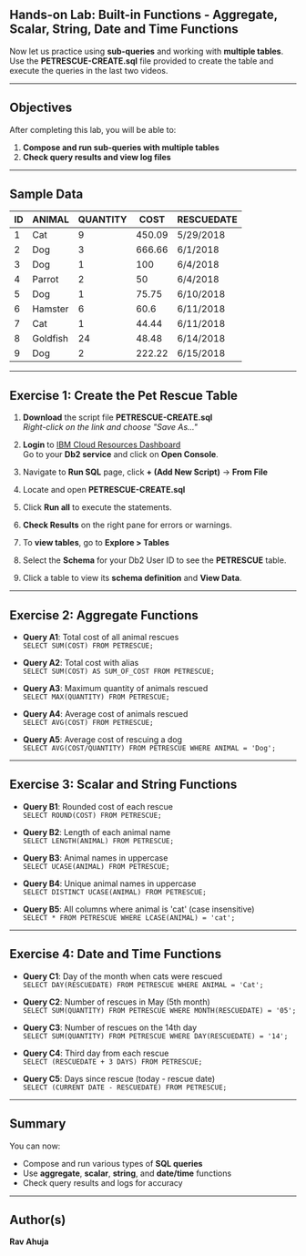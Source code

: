 ## **Hands-on Lab: Built-in Functions - Aggregate, Scalar, String, Date and Time Functions**

Now let us practice using **sub-queries** and working with **multiple tables**. Use the **PETRESCUE-CREATE.sql** file provided to create the table and execute the queries in the last two videos.

---

## **Objectives**

After completing this lab, you will be able to:

1. **Compose and run sub-queries with multiple tables**
2. **Check query results and view log files**

---

## **Sample Data**

| ID | ANIMAL   | QUANTITY | COST   | RESCUEDATE  |
|----|----------|----------|--------|-------------|
| 1  | Cat      | 9        | 450.09 | 5/29/2018   |
| 2  | Dog      | 3        | 666.66 | 6/1/2018    |
| 3  | Dog      | 1        | 100    | 6/4/2018    |
| 4  | Parrot   | 2        | 50     | 6/4/2018    |
| 5  | Dog      | 1        | 75.75  | 6/10/2018   |
| 6  | Hamster  | 6        | 60.6   | 6/11/2018   |
| 7  | Cat      | 1        | 44.44  | 6/11/2018   |
| 8  | Goldfish | 24       | 48.48  | 6/14/2018   |
| 9  | Dog      | 2        | 222.22 | 6/15/2018   |

---

## **Exercise 1: Create the Pet Rescue Table**

1. **Download** the script file **PETRESCUE-CREATE.sql**  
   *Right-click on the link and choose "Save As..."*

2. **Login** to [IBM Cloud Resources Dashboard](https://cloud.ibm.com/resources)  
   Go to your **Db2 service** and click on **Open Console**.

3. Navigate to **Run SQL** page, click **+ (Add New Script)** → **From File**

4. Locate and open **PETRESCUE-CREATE.sql**

5. Click **Run all** to execute the statements.

6. **Check Results** on the right pane for errors or warnings.

7. To **view tables**, go to **Explore > Tables**

8. Select the **Schema** for your Db2 User ID to see the **PETRESCUE** table.

9. Click a table to view its **schema definition** and **View Data**.

---

## **Exercise 2: Aggregate Functions**

- **Query A1**: Total cost of all animal rescues  
  `SELECT SUM(COST) FROM PETRESCUE;`

- **Query A2**: Total cost with alias  
  `SELECT SUM(COST) AS SUM_OF_COST FROM PETRESCUE;`

- **Query A3**: Maximum quantity of animals rescued  
  `SELECT MAX(QUANTITY) FROM PETRESCUE;`

- **Query A4**: Average cost of animals rescued  
  `SELECT AVG(COST) FROM PETRESCUE;`

- **Query A5**: Average cost of rescuing a dog  
  `SELECT AVG(COST/QUANTITY) FROM PETRESCUE WHERE ANIMAL = 'Dog';`

---

## **Exercise 3: Scalar and String Functions**

- **Query B1**: Rounded cost of each rescue  
  `SELECT ROUND(COST) FROM PETRESCUE;`

- **Query B2**: Length of each animal name  
  `SELECT LENGTH(ANIMAL) FROM PETRESCUE;`

- **Query B3**: Animal names in uppercase  
  `SELECT UCASE(ANIMAL) FROM PETRESCUE;`

- **Query B4**: Unique animal names in uppercase  
  `SELECT DISTINCT UCASE(ANIMAL) FROM PETRESCUE;`

- **Query B5**: All columns where animal is 'cat' (case insensitive)  
  `SELECT * FROM PETRESCUE WHERE LCASE(ANIMAL) = 'cat';`

---

## **Exercise 4: Date and Time Functions**

- **Query C1**: Day of the month when cats were rescued  
  `SELECT DAY(RESCUEDATE) FROM PETRESCUE WHERE ANIMAL = 'Cat';`

- **Query C2**: Number of rescues in May (5th month)  
  `SELECT SUM(QUANTITY) FROM PETRESCUE WHERE MONTH(RESCUEDATE) = '05';`

- **Query C3**: Number of rescues on the 14th day  
  `SELECT SUM(QUANTITY) FROM PETRESCUE WHERE DAY(RESCUEDATE) = '14';`

- **Query C4**: Third day from each rescue  
  `SELECT (RESCUEDATE + 3 DAYS) FROM PETRESCUE;`

- **Query C5**: Days since rescue (today - rescue date)  
  `SELECT (CURRENT DATE - RESCUEDATE) FROM PETRESCUE;`

---

## **Summary**

You can now:

- Compose and run various types of **SQL queries**
- Use **aggregate**, **scalar**, **string**, and **date/time** functions
- Check query results and logs for accuracy

---

## **Author(s)**

**Rav Ahuja**
